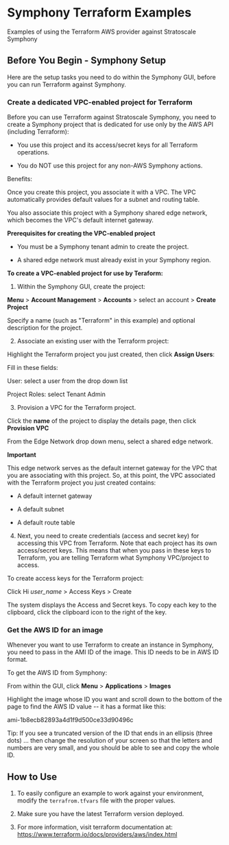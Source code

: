 # Symphony Terraform Examples
Examples of using the Terraform AWS provider against Stratoscale Symphony

## Before You Begin - Symphony Setup

Here are the setup tasks you need to do within the Symphony GUI, before you can run Terraform against Symphony.

### Create a dedicated VPC-enabled project for Terraform

Before you can use Terraform against Stratoscale Symphony, you need to create a Symphony project that is dedicated for use only by the AWS API (including Terraform):

* You use this project and its access/secret keys for all Terraform operations.

* You do NOT use this project for any non-AWS Symphony actions.

Benefits:

Once you create this project, you associate it with a VPC. The VPC automatically provides default values for a subnet and routing table. 

You also associate this project with a Symphony shared edge network, which becomes the VPC's default internet gateway.

**Prerequisites for creating the VPC-enabled project**

* You must be a Symphony tenant admin to create the project.

* A shared edge network must already exist in your Symphony region.

**To create a VPC-enabled project for use by Teraform:**

1. Within the Symphony GUI, create the project: 

**Menu** > **Account Management** > **Accounts** > select an account > **Create Project**

Specify a name (such as "Terraform" in this example) and optional description for the project.

2. Associate an existing user with the Terraform project:

Highlight the Terraform project you just created, then click **Assign Users**: 

Fill in these fields:

User: select a user from the drop down list

Project Roles: select Tenant Admin

3. Provision a VPC for the Terraform project.

Click the **name** of the project to display the details page, then click **Provision VPC**

From the Edge Network drop down menu, select a shared edge network.

**Important** 

This edge network serves as the default internet gateway for the VPC that you are associating with this project. So, at this point, the VPC associated with the Terraform project you just created contains:

* A default internet gateway

* A default subnet

* A default route table

4. Next, you need to create credentials (access and secret key) for accessing this VPC from Terraform. Note that each project has its own access/secret keys. This means that when you pass in these keys to Terraform, you are telling Terraform what Symphony VPC/project to access.

To create access keys for the Terraform project:

Click Hi *user_name* > Access Keys > Create

The system displays the Access and Secret keys. To copy each key to the clipboard, click the clipboard icon to the right of the key. 

### Get the AWS ID for an image

Whenever you want to use Terraform to create an instance in Symphony, you need to pass in the AMI ID of the image. This ID needs to be in AWS ID format.

To get the AWS ID from Symphony:

From within the GUI, click **Menu** > **Applications** > **Images**

Highlight the image whose ID you want and scroll down to the bottom of the page to find the AWS ID value -- it has a format like this:

ami-1b8ecb82893a4d1f9d500ce33d90496c

Tip: If you see a truncated version of the ID that ends in an ellipsis (three dots) ... then change the resolution of your screen so that the letters and numbers are very small, and you should be able to see and copy the whole ID.


## How to Use
1. To easily configure an example to work against your environment, modify the `terrafrom.tfvars` file with the proper values.

2. Make sure you have the latest Terraform version deployed.

3. For more information, visit terraform documentation at: https://www.terraform.io/docs/providers/aws/index.html
